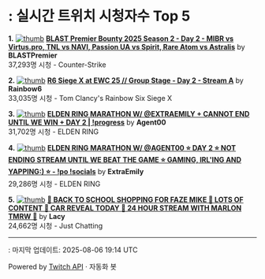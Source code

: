 # : 실시간 트위치 시청자수 Top 5

**1.** [![thumb](https://static-cdn.jtvnw.net/previews-ttv/live_user_blastpremier-320x180.jpg)](https://twitch.tv/BLASTPremier)
**[BLAST Premier Bounty 2025 Season 2 - Day 2 - MIBR vs Virtus.pro, TNL vs NAVI, Passion UA vs Spirit, Rare Atom vs Astralis](https://twitch.tv/BLASTPremier)** by **BLASTPremier**<br>37,293명 시청  - Counter-Strike

**2.** [![thumb](https://static-cdn.jtvnw.net/previews-ttv/live_user_rainbow6-320x180.jpg)](https://twitch.tv/Rainbow6)
**[R6 Siege X at EWC 25 //  Group Stage - Day 2 - Stream A](https://twitch.tv/Rainbow6)** by **Rainbow6**<br>33,035명 시청  - Tom Clancy's Rainbow Six Siege X

**3.** [![thumb](https://static-cdn.jtvnw.net/previews-ttv/live_user_agent00-320x180.jpg)](https://twitch.tv/Agent00)
**[ELDEN RING MARATHON W/ @EXTRAEMILY + CANNOT END UNTIL WE WIN + DAY 2 | !progress](https://twitch.tv/Agent00)** by **Agent00**<br>31,702명 시청  - ELDEN RING

**4.** [![thumb](https://static-cdn.jtvnw.net/previews-ttv/live_user_extraemily-320x180.jpg)](https://twitch.tv/ExtraEmily)
**[ELDEN RING MARATHON W/ @AGENT00 ⭐ DAY 2 ⭐ NOT ENDING STREAM UNTIL WE BEAT THE GAME ⭐ GAMING, IRL'ING AND YAPPING:) ⭐ - !po !socials](https://twitch.tv/ExtraEmily)** by **ExtraEmily**<br>29,286명 시청  - ELDEN RING

**5.** [![thumb](https://static-cdn.jtvnw.net/previews-ttv/live_user_lacy-320x180.jpg)](https://twitch.tv/Lacy)
**[🔴 BACK TO SCHOOL SHOPPING FOR FAZE MIKE 🔴 LOTS OF CONTENT 🔴 CAR REVEAL TODAY 🔴 24 HOUR STREAM WITH MARLON TMRW 🔴](https://twitch.tv/Lacy)** by **Lacy**<br>24,662명 시청  - Just Chatting


---
: 마지막 업데이트: 2025-08-06 19:14 UTC

Powered by [Twitch API](https://dev.twitch.tv/docs/api/reference) · 자동화 봇
